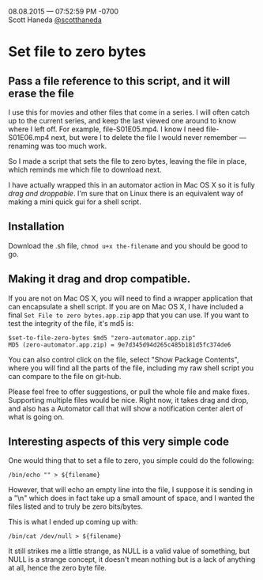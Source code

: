 08.08.2015 — 07:52:59 PM -0700  
Scott Haneda [@scotthaneda](https://twitter.com/scotthaneda)

# Set file to zero bytes

## Pass a file reference to this script, and it will erase the file
I use this for movies and other files that come in a series.  I will often catch up to the current series, and keep the last viewed one around to know where I left off.  For example, file-S01E05.mp4.  I know I need file-S01E06.mp4 next, but were I to delete the file I would never remember — renaming was too much work.

So I made a script that sets the file to zero bytes, leaving the file in place, which reminds me which file to download next.

I have actually wrapped this in an automator action in Mac OS X so it is fully *drag and droppable*.  I'm sure that on Linux there is an equivalent way of making a mini quick gui for a shell script.


## Installation
Download the .sh file, `chmod u+x the-filename` and you should be good to go.

## Making it drag and drop compatible.
If you are not on Mac OS X, you will need to find a wrapper application that can encapsulate a shell script.  If you are on Mac OS X, I have included a final `Set File to zero bytes.app.zip` app that you can use.  If you want to test the integrity of the file, it's md5 is:

	$set-to-file-zero-bytes $md5 "zero-automator.app.zip"
	MD5 (zero-automator.app.zip) = 9e7d345d94d265c485b181d5fc374de6
   
You can also control click on the file, select "Show Package Contents", where you will find all the parts of the file, including my raw shell script you can compare to the file on git-hub.

Please feel free to offer suggestions, or pull the whole file and make fixes.  Supporting multiple files would be nice.  Right now, it takes drag and drop, and also has a Automator call that will show a notification center alert of what is going on.

## Interesting aspects of this very simple code
One would thing that to set a file to zero, you simple could do the following:

	/bin/echo "" > ${filename}
    	
However, that will echo an empty line into the file, I suppose it is sending in a "\n" which does in fact take up a small amount of space, and I wanted the files listed and to truly be zero bits/bytes.

This is what I ended up coming up with:

	/bin/cat /dev/null > ${filename}
	
It still strikes me a little strange, as NULL is a valid value of something, but NULL is a strange concept, it doesn't mean nothing but is a lack of anything at all, hence the zero byte file.